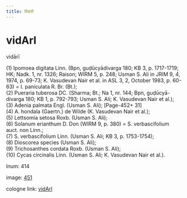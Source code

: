 ```yaml
---
title: विदारी
---
```


# vidArI

vidārī  <div n="P" />(1) Ipomoea digitata Linn. (Bpn, guḍūcyādivarga 180; KB 3, p. 1717-1719; <div n="lb" />HK; Nadk. 1, nr. 1326; Raison; WIRM 5, p. 248; Usman S. Ali in JRIM 9, 4, <div n="lb" />1974, p. 69-73; K. Vasudevan Nair et al. in ASL 3, 2, October 1983, p. 60- <div n="lb" />63) = I. paniculata R. Br. (Bt.); <div n="P" />(2) Pueraria tuberosa DC. (Sharma; Bt.; Na 1, nr. 144; Bpn, guḍūcyā- <div n="lb" />divarga 180; KB 1, p. 792-793; Usman S. Ali; K. Vasudevan Nair et al.); <div n="P" />(3) Adenia palmata Engl. (Usman S. Ali); [Page-452+ 31] <div n="P" />(4) A. hondala (Gaertn.) de Wilde (K. Vasudevan Nair et al.); <div n="P" />(5) Lettsomia setosa Roxb. (Usman S. Ali); <div n="P" />(6) Solanum erianthum D. Don (WIRM 9, p. 380) = S. verbascifolium <div n="lb" />auct. non Linn.; <div n="P" />(7) S. verbascifolium Linn. (Usman S. Ali; KB 3, p. 1753-1754); <div n="P" />(8) Dioscorea species (Usman S. Ali); <div n="P" />(9) Trichosanthes cordata Roxb. (Usman S. Ali); <div n="P" />(10) Cycas circinalis Linn. (Usman S. Ali; K. Vasudevan Nair et al.).

lnum: 414

image: [451](https://www.sanskrit-lexicon.uni-koeln.de/scans/csl-apidev/servepdf.php?dict=snp&page=451)

cologne link: [vidArI](https://sanskrit-lexicon.uni-koeln.de/scans/csl-apidev/getword.php?dict=snp&key=vidArI)

